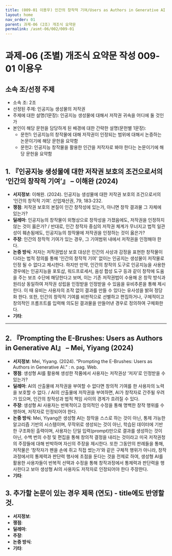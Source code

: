 ```yaml
---
title: (009-01 이용우) 인간의 창작적 기여/Users as Authors in Generative AI
layout: home
nav_order: 01
parent: 과제-06 (2조) 개조식 요약문
permalink: /asmt-06/002/009-01
---
```


# 과제-06 (조별) 개조식 요약문 작성 009-01 이용우

## 소속 조/선정 주제

- 소속 조: 2조
- 선정된 주제: 인공지능 생성물의 저작권 
- 주제에 대한 설명(1문장): 인공지능 생성물에 대해서 저작권 귀속을 어디에 둘 것인가 
- 본인이 해당 문헌을 담당하게 된 배경에 대한 간략한 설명(문헌별 1문장):  
  - 문헌1: 인공지능의 창작물에 대해 저작권이 인정되는 범위에 대해서 논증하는 논문이기에 해당 문헌을 요약함
  - 문헌2: 인공지능 창작물을 활용한 인간을 저작자로 봐야 한다는 논문이기에 해당 문헌을 요약함

## 1. 『인공지능 생성물에 대한 저작권 보호의 조건으로서의 ‘인간의 창작적 기여’』 – 이해완 (2024)

- **서지정보**: 이해완. (2024). 인공지능 생성물에 대한 저작권 보호의 조건으로서의 ‘인간의 창작적 기여’. 산업재산권, 79, 183-232.
- **쟁점**: 저작권 보호의 본질이 인간 창작성에 있는가, 아니면 창작 결과물 그 자체에 있는가?
- **딜레마**: 인공지능의 창작물이 외형상으로 창작성을 가졌음에도, 저작권을 인정하지 않는 것이 옳은가? / 반대로, 인간 창작자 중심의 저작권 체계가 무너지고 법적 일관성이 훼손됨에도, 인공지능의 창작물에 저작권을 인정하는 것이 옳은가? 
- **주장**: 인간의 창작적 기여가 있는 경우, 그 기여범위 내에서 저작권을 인정해야 한다.   
- **논증 방식**: 저자는 저작권법상 보호 대상은 인간의 사상과 감정을 표현한 창작물이다라는 법적 정의를 통해 '인간의 창작적 기여' 없이는 인공지는 생성물이 저작물로 인정 될 수 없다고 제시한다. 하지만 만약, 인간의 창작의 도구로 인공지능을 사용한 경우에는 인공지능을 포토샵, 워드프로세서, 음성 합성 도구 등과 같이 창작에 도움을 주는 보조 수단에 해당한다고 보며, 이는 기존 저작권법이 수용해 온 창작 방식과 원리상 동일하여 저작권 성립을 인정받을 인정받을 수 있음을 유비추론을 통해 제시한다. 이 때 유비는 사용자의 조작 없이 결과를 만들 수 있다는 유사성을 밝혀 정당화 한다. 또한, 인간의 창작적 기여를 비판적으로 선별하고 편집하거나, 구체적이고 창의적인 프롬프트를 입력해 의도된 결과물을 만들어낸 경우로 정의하여 구체화한다. 
- **기타**: 

---

## 2. 『Prompting the E-Brushes: Users as Authors in Generative AI』 – Mei, Yiyang (2024)

- **서지정보**: Mei, Yiyang. (2024). “Prompting the E-Brushes: Users as Authors in Generative AI.” : n. pag. Web.
- **쟁점**:  생성형 AI를 활용해 생성한 작품에서 사용자는 저작권상 ‘저자’로 인정받을 수 있는가?
- **딜레마**: AI의 산출물에 저작권을 부여할 수 없다면 창의적 기여를 한 사용자의 노력을 보호할 수 없다. / AI의 산출물에 저작권을 부여하면, AI가 창작자로 간주될 우려가 있으며, 인간의 창작성과 법적 책임 사이의 경계가 흐려질 수 있다. 
- **주장**: 생성형 AI 사용자는 반복적이고 창의적인 수정을 통해 명백한 창작 행위를 수행하며, 저작자로 인정되어야 한다.
- **논증 방식**: Mei, Yiyang은 생성형 AI는 창작을 스스로 하는 것이 아닌, 통제 가능한 알고리즘 기반의 시스템이며, 무작위로 생성되는 것이 아닌, 학습된 데이터에 기반한 구조화된 출력이며, 사용자는 단일 입력(prompt)만으로 결과를 생성하는 것이 아닌, 수백 번의 수정 및 편집을 통해 창의적 결정을 내리는 것이라고 미국 저작권청의 주장들에 대해 반박하며 자신의 주장을 제시한다. 또한 그동안의 판례들을 통해, 저작물은 ‘창작자가 펜을 손에 쥐고 직접 썼는가’와 같은 구체적 행위가 아니라, 창작 과정에서의 통제력과 판단력 행사에 초점을 둔다는 것을 전제로 하여, 생성형 AI를 활용한 사용자들이 반복적 선택과 수정을 통해 창작과정에서 통제력과 판단력을 행사한다고 보아 생성형 AI의 사용자도 저작자로 인정되어야 한다 주장한다. 
- **기타**: 

## 3. 추가할 논문이 있는 경우 제목 (연도) - title에도 반영할 것.

- **서지정보**: 
- **쟁점**: 
- **딜레마**: 
- **주장**:   
- **논증 방식**: 
- **기타**: 